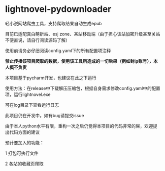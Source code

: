 # lightnovel-pydownloader

轻小说网站爬虫工具，支持爬取结果自动生成epub

目前已适配真白萌新站、esj zone、某站移动端（由于担心该站加密升级甚至关站不便直说，请自行阅读源码了解）

使用前请务必仔细阅读config.yaml下的所有配置项注释

**禁止传播该项目爬取的数据，使用该工具所造成的一切后果（例如封ip账号），本人概不负责**

本项目基于pycharm开发，也建议在此之下运行

使用方法：在release中下载解压压缩包，根据自身需求修改config.yaml中的配置项，运行lightnovel.exe

可在log目录下查看运行日志

此项目仍在开发中，如有bug请提交issue

由于本人python水平有限，重构一次之后仍觉得本项目的代码非常的屎，欢迎提出代码方面的建议

预计要加入的功能：

1 打包可执行文件

2 各站的收藏页爬取

